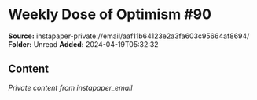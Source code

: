 # Weekly Dose of Optimism #90

**Source:** instapaper-private://email/aaf11b64123e2a3fa603c95664af8694/
**Folder:** Unread
**Added:** 2024-04-19T05:32:32




## Content
*Private content from instapaper_email*

